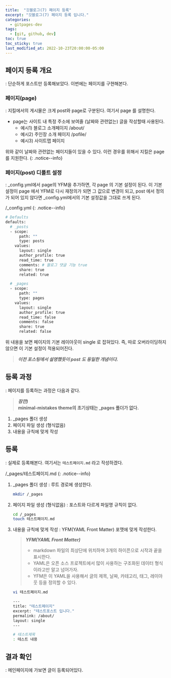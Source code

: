 ```yaml
---
title:  "깃블로그(7) 페이지 등록"
excerpt: "깃블로그(7) 페이지 등록 입니다."
categories:
  - gitpages-dev
tags:
  - [git, github, dev]
toc: true
toc_sticky: true
last_modified_at: 2022-10-23T20:00:00-05:00
---
```


## 페이지 등록 개요
: 단순하게 포스트만 등록해보았다. 이번에는 페이지를 구현해본다.

### 페이지(page)
: 지킬에서의 게시물은 크게 post와 page로 구분된다. 여기서 page 를 설명한다.

- page는 사이트 내 특정 주소에 보여줄 (날짜와 관련없는) 글을 작성할때 사용된다.
  - 예시1) 블로그 소개페이지 /about/ 
  - 예시2) 주인장 소개 페이지 /pofile/ 
  - 예시3) 사이트맵 페이지

위와 같이 날짜와 관련없는 페이지들이 있을 수 있다. 
이런 경우를 위해서 지킬은 page를 지원한다.
{: .notice--info}

### 페이지(post) 디폴트 설정
:  _config.yml에서 page의 YFM을 추가하면, 각 page 의 기본 설정이 된다. 이 기본 설정이 page 에서 YFM로 다시 재정의가 되면 그 값으로 변경이 되고, post 에서 정의가 되어 있지 않다면 _config.yml에서의 기본 설정값을 그대로 쓰게 된다.

/_config.yml
{: .notice--info}

```bash
# Defaults
defaults:
  # _posts
  - scope:
      path: ""
      type: posts
    values:
      layout: single
      author_profile: true
      read_time: true
      comments: # 블로그 댓글 기능 true
      share: true
      related: true

  # _pages
  - scope:
      path: ""
      type: pages
    values:
      layout: single
      author_profile: true
      read_time: false
      comments: false
      share: true
      related: false

```

위 내용을 보면 페이지의 기본 레이아웃이 single 로 잡혀있다. 즉, 따로 오버라이딩하지 않으면 이 기본 설정이 적용되어진다.

> ***이전 포스팅에서 설명했듯이 post 도 동일한 개념이다.***


## 등록 과정
: 페이지를 등록하는 과정은 다음과 같다.

> ***잠깐)***  
> **minimal-mistakes theme의 초기상태는 _pages 폴더가 없다.**

1. _pages 폴더 생성
2. 페이지 파일 생성 (형식없음)
3. 내용을 규칙에 맞게 작성


## 등록
: 실제로 등록해본다. 여기서는 `테스트페이지.md` 라고 작성하겠다.

/_pages/테스트페이지.md
{: .notice--info}

1. _pages 폴더 생성
: 루트 경로에 생성한다. 

    ```bash
    mkdir /_pages

    ```

2. 페이지 파일 생성 (형식없음)
: 포스트와 다르게 파일명 규칙이 없다.

    ```bash
    cd /_pages
    touch 테스트페이지.md

    ```

3. 내용을 규칙에 맞게 작성
: YFM(YAML Front Matter) 포맷에 맞게 작성한다.

    >***YFM(YAML Front Matter)***  
    > - markdown 파일의 최상단에 위치하며 3개의 하이픈으로 시작과 끝을 표시한다.  
    > - YAML은 오픈 소스 프로젝트에서 많이 사용하는 구조화된 데이터 형식이라고만 알고 넘어가자.  
    > - YFM은 이 YAML을 사용해서 글의 제목, 날짜, 카테고리, 태그, 레이아웃 등을 정의할 수 있다.  

    ```bash
    vi 테스트페이지.md

    ---
    title: "테스트페이지"
    excerpt: "테스트포스트 입니다."
    permalink: /about/
    layout: single
    ---

    # 테스트제목
    : 테스트 내용

    ```

## 결과 확인
: 메인페이지에 가보면 글이 등록되어있다.

